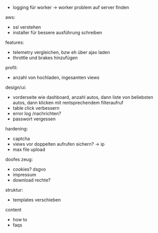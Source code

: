 
- logging für worker
-> worker problem auf server finden

aws:
- ssl verstehen
- installer für bessere ausführung schreiben

features:
- telemetry vergleichen, bzw eh über ajax laden
- throttle und brakes hinzufügen

profil:
- anzahl von hochladen, ingesamten views

design/ui:
- vorderseite wie dashboard, anzahl autos, dann liste von beliebsten autos, dann klicken mit rentsprechendem filteraufruf
- table click verbessern
- error log /nachrichten?
- passwort vergessen

hardening:
- captcha
- views vor doppelten aufrufen sichern? -> ip
- max file upload

doofes zeug:
- cookies? dsgvo
- impressum
- download rechte?

struktur:
- templates verschieben

content
- how to
- faqs